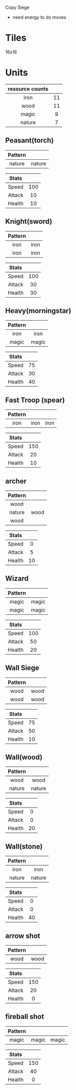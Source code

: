 Copy Siege

- need energy to do moves

# Tiles
16x16

# Units

| resource counts |	 	  |
| :-:       	  |  :-:  |
| iron     		  |  11   |
| wood     		  |  11   |
| magic     	  |  9    |
| nature     	  |  7    |


## Peasant(torch)

| Pattern   |			|
| :-:       |  :-:      | 
| nature    |  nature     | 

| Stats 		  |	 	  |
| :-:       	  |  :-:  |
| Speed     	  |  100  |
| Attack     	  |  10   |
| Health     	  |  10   |

## Knight(sword)

| Pattern   |			|
| :-:       |  :-:      | 
| iron     	|  iron     |
| iron     	|  iron     |

| Stats 		  |	 	  |
| :-:       	  |  :-:  |
| Speed     	  |  100  |
| Attack     	  |  30   |
| Health     	  |  30   |

## Heavy(morningstar)

| Pattern   |			|
| :-:       |  :-:      | 
| iron     	|  iron     |
| magic     |  magic     |

| Stats 		  |	 	  |
| :-:       	  |  :-:  |
| Speed     	  |  75   |
| Attack     	  |  30   |
| Health     	  |  40   |

## Fast Troop (spear)

| Pattern   |			|			|
| :-:       |  :-:      |  :-:      | 
| iron     	|  iron     |  iron     | 

| Stats 		  |	 	  |
| :-:       	  |  :-:  |
| Speed     	  |  150  |
| Attack     	  |  20   |
| Health     	  |  10   |

## archer

| Pattern   |			|
| :-:       |  :-:      |
| wood     	|       	| 
| nature    |  wood     | 
| wood     	|       	| 

| Stats 		  |	 	  |
| :-:       	  |  :-:  |
| Speed     	  |  0    |
| Attack     	  |  5    |
| Health     	  |  10   |

## Wizard

| Pattern   |			|
| :-:       |  :-:      | 
| magic     |  magic    |
| magic     |  magic    |

| Stats 		  |	 	  |
| :-:       	  |  :-:  |
| Speed     	  |  100  |
| Attack     	  |  50   |
| Health     	  |  20   |

## Wall Siege
| Pattern   |			|
| :-:       |  :-:      | 
| wood      |  wood    |
| wood      |  wood    |

| Stats 		  |	 	  |
| :-:       	  |  :-:  |
| Speed     	  |  75   |
| Attack     	  |  50   |
| Health     	  |  10   |

## Wall(wood)
| Pattern   |			|
| :-:       |  :-:      | 
| wood      |  wood     |
| nature    |  nature    |

| Stats 		  |	 	  |
| :-:       	  |  :-:  |
| Speed     	  |  0    |
| Attack     	  |  0    |
| Health     	  |  20   |

## Wall(stone)
| Pattern   |			|
| :-:       |  :-:      | 
| iron      |  iron     |
| nature    |  nature   |

| Stats 		  |	 	  |
| :-:       	  |  :-:  |
| Speed     	  |  0    |
| Attack     	  |  0    |
| Health     	  |  40   |

## arrow shot
| Pattern   |			|
| :-:       |  :-:      | 
| wood      |  wood     | 

| Stats 		  |	 	  |
| :-:       	  |  :-:  |
| Speed     	  |  150  |
| Attack     	  |  20   |
| Health     	  |  0    |

## fireball shot
| Pattern   |			|			|
| :-:       |  :-:      |  :-:      | 
| magic     |  magic    |  magic    | 

| Stats 		  |	 	  |
| :-:       	  |  :-:  |
| Speed     	  |  150  |
| Attack     	  |  40   |
| Health     	  |  0    |
